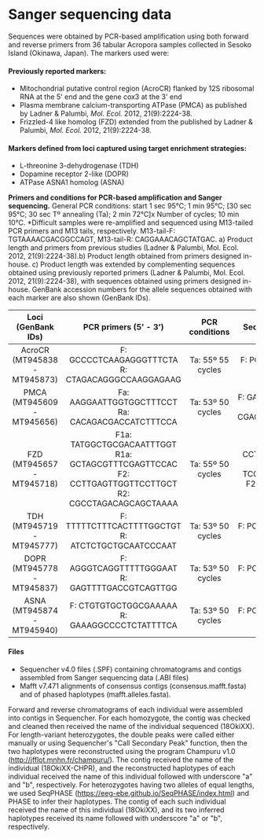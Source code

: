 # <b>Sanger sequencing data</b>

Sequences were obtained by PCR-based amplification using both forward and reverse primers from 36 tabular Acropora samples collected in Sesoko Island (Okinawa, Japan). The markers used were:

#### Previously reported markers:
+ Mitochondrial putative control region (AcroCR) flanked by 12S ribosomal RNA at the 5' end and the gene cox3 at the 3' end
+ Plasma membrane calcium-transporting ATPase (PMCA) as published by Ladner & Palumbi, <i>Mol. Ecol.</i> 2012, 21(9):2224-38.
+ Frizzled-4 like homolog (FZD) extended from the published by Ladner & Palumbi, <i>Mol. Ecol.</i> 2012, 21(9):2224-38.

#### Markers defined from loci captured using target enrichment strategies:
+ L-threonine 3-dehydrogenase (TDH)
+ Dopamine receptor 2-like (DOPR)
+ ATPase ASNA1 homolog (ASNA)

<b>Primers and conditions for PCR-based amplification and Sanger sequencing.</b> General PCR conditions: start 1 sec 95°C; 1 min 95°C; [30 sec 95°C; 30 sec Tº annealing (Ta); 2 min 72°C]x Number of cycles; 10 min 10°C. *Difficult samples were re-amplified and sequenced using M13-tailed PCR primers and M13 tails, respectively. M13-tail-F: TGTAAAACGACGGCCAGT, M13-tail-R: CAGGAAACAGCTATGAC. a) Product length and primers from previous studies (Ladner & Palumbi, Mol. Ecol. 2012, 21(9):2224-38).b) Product length obtained from primers designed in-house. c) Product length was extended by complementing sequences obtained using previously reported primers (Ladner & Palumbi, Mol. Ecol. 2012, 21(9):2224-38), with sequences obtained using primers designed in-house. GenBank accession numbers for the allele sequences obtained with each marker are also shown (GenBank IDs).

|            Loci (GenBank IDs)              |                                                       PCR primers (5’ - 3’)                                                      |          PCR conditions          |                                           Sequencing primer     (5’ - 3’)                                        |      Product length (bp)      |
|:------------------------------------------:|:--------------------------------------------------------------------------------------------------------------------------------:|:--------------------------------:|:----------------------------------------------------------------------------------------------------------------:|:-----------------------------:|
|     AcroCR     (MT945838 - MT945873)       |     F:   GCCCCTCAAGAGGGTTTCTA     R:   CTAGACAGGGCCAAGGAGAAG                                                                     |     Ta: 55º     55   cycles      |     F: PCR primer F     R: PCR primer R                                                                          |     1265   – 1352b            |
|     PMCA     (MT945609 - MT945656)         |     Fa:   AAGGAATTGGTGGCTTTCCT      Ra:   CACAGACGACCATCTTTCCA                                                                   |     Ta:   53º     50   cycles    |     F:   GAATTGGTGGCTTTCCTGAG     R:   CGACCATCTTTCCACTACCTTC                                                    |     545a                      |
|     FZD     (MT945657 - MT945718)          |     F1a:   TATGGCTGCGACAATTTGGT     R1a:   GCTAGCGTTTCGAGTTCCAC     F2:   CCTTGAGTTGGTTCCTTGCT     R2:   CGCCTAGACAGCAGCTAAAA    |     Ta:   55º     50   cycles    |     F1:   CCTTGAGTTGGTTCCTTGCT     R1:   TCGAGTTCCACCGTTCTTCT     F2:   PCR primer F*     R2:   PCR primer R*    |     639a     994   – 1006c    |
|     TDH     (MT945719 - MT945777)          |     F:   TTTTTCTTTCACTTTTGGCTGT     R:   ATCTCTGCTGCAATCCCAAT                                                                    |     Ta: 53º     50   cycles      |     F: PCR primer F*     R: PCR primer R*                                                                        |     736   – 744b              |
|     DOPR     (MT945778 - MT945837)         |     F:   AGGGTCAGGTTTTTGGGAAT     R:   GAGTTTTGACCGTCAGTTGG                                                                      |     Ta: 53º     50   cycles      |     F: PCR primer F*     R: PCR primer R*                                                                        |     747   – 760b              |
|     ASNA     (MT945874 - MT945940)         |     F:   CTGTGTGCTGGCGAAAAA     R:   GAAAGGCCCCTCTATTTTCA                                                                        |     Ta: 53º     50   cycles      |     F: PCR primer F*     R: PCR primer R*                                                                        |     748   – 763b              |

#### Files
+ Sequencher v4.0 files (.SPF) containing chromatograms and contigs assembled from Sanger sequencing data (.ABI files)
+ Mafft v7.471 alignments of consensus contigs (consensus.mafft.fasta) and of phased haplotypes (mafft.alleles.fasta).

Forward and reverse chromatograms of each individual were assembled into contigs in Sequencher. For each homozygote, the contig was checked and cleaned then received the name of the individual sequenced (18OkiXX). For length-variant heterozygotes, the double peaks were called either manually or using Sequencher's "Call Secondary Peak" function, then the two haplotypes were reconstructed using the program Champuru v1.0 (http://jfflot.mnhn.fr/champuru/). The contig received the name of the individual (18OkiXX-CHPR), and the reconstructed haplotypes of each individual received the name of this individual followed with underscore "a" and "b", respectively. For heterozygotes having two alleles of equal lengths, we used SeqPHASE (https://eeg-ebe.github.io/SeqPHASE/index.html) and PHASE to infer their haplotypes. The contig of each such individual received the name of this individual (18OkiXX), and its two inferred haplotypes received its name followed with underscore "a" or "b", respectively.

